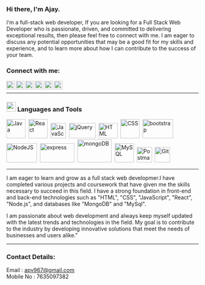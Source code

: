 ### Hi there, I'm Ajay. 

I‘m a full-stack web developer, If you are looking for a Full Stack Web Developer who is passionate, driven, and committed to delivering exceptional results, then please feel free to connect with me. I am eager to discuss any potential opportunities that may be a good fit for my skills and experience, and to learn more about how I can contribute to the success of your team.

### Connect with me:

[<img target="_blank" align="left" alt="Ajay Prasad Verma | Twitter" width="22px" src="https://cdn.jsdelivr.net/npm/simple-icons@3.13.0/icons/google.svg" />][website]
[<img target="_blank" align="left" alt="Ajay Prasad Verma | Twitter" width="22px" src="https://www.vectorlogo.zone/logos/twitter/twitter-official.svg" />][twitter]
[<img target="_blank" align="left" alt="Ajay Prasad Verma | instagram" width="22px" src="https://www.vectorlogo.zone/logos/instagram/instagram-icon.svg" />][instagram]
[<img target="_blank" align="left" alt="Ajay Prasad Verma | LinkedIn" width="22px" src="https://www.vectorlogo.zone/logos/linkedin/linkedin-tile.svg" />][linkedin]
[<img target="_blank" align="left" alt="Ajay Prasad Verma | Facebook" width="22px" src="https://www.vectorlogo.zone/logos/facebook/facebook-tile.svg" />][facebook]
[<img target="_blank" align="left" alt="Ajay Prasad Verma | upwork" width="22px" src="https://www.vectorlogo.zone/logos/upwork/upwork-icon.svg" />][upwork]


<br />

---
### <img src="https://media2.giphy.com/media/QssGEmpkyEOhBCb7e1/giphy.gif?cid=ecf05e47a0n3gi1bfqntqmob8g9aid1oyj2wr3ds3mg700bl&rid=giphy.gif" width ="25"><b> Languages and Tools</b>

<p>
<img src="https://www.vectorlogo.zone/logos/java/java-icon.svg" title="Java" alt="Java" width="50" height="50"/>&nbsp;
<img src="https://www.vectorlogo.zone/logos/reactjs/reactjs-icon.svg" title="React" alt="React" width="50" height="50"/>&nbsp;
<img src="https://www.vectorlogo.zone/logos/javascript/javascript-icon.svg" title="JavaScript" alt="JavaScript" width="40" height="40"/>&nbsp;
<img src="https://www.vectorlogo.zone/logos/jquery/jquery-official.svg" alt="jQuery" width="70" height="40"/>&nbsp;
<img src="https://www.vectorlogo.zone/logos/w3_html5/w3_html5-icon.svg" title="HTML5" alt="HTML" width="50" height="40"/>&nbsp;
<img src="https://www.vectorlogo.zone/logos/w3_css/w3_css-official.svg"  title="CSS3" alt="CSS" width="50" height="50"/>&nbsp;
<img src="https://www.vectorlogo.zone/logos/getbootstrap/getbootstrap-ar21.svg"  title="bootstrap" alt="bootstrap" width="80" height="50"/>&nbsp;
<img src="https://www.vectorlogo.zone/logos/nodejs/nodejs-horizontal.svg" title="NodeJS" alt="NodeJS" width="80" height="50"/>&nbsp;
<img src="https://www.vectorlogo.zone/logos/expressjs/expressjs-ar21.svg" title="express" alt="express" width="90" height="50"/>&nbsp;
<img src="https://www.vectorlogo.zone/logos/mongodb/mongodb-ar21.svg" title="mongoDB" alt="mongoDB" width="90" height="60"/>&nbsp;
<img src="https://www.vectorlogo.zone/logos/mysql/mysql-official.svg" title="MySQL"  alt="MySQL" width="50" height="50"/>&nbsp;
<img src="https://www.vectorlogo.zone/logos/getpostman/getpostman-icon.svg" title="Postman"  alt="Postman" width="40" height="40"/>&nbsp;
<img src="https://www.vectorlogo.zone/logos/github/github-tile.svg" title="Git" **alt="Git" width="40" height="40"/>&nbsp;
</p>


---

I am eager to learn and grow as a full stack web developmer.I have completed various projects and coursework that have given me the skills necessary to succeed in this field. I have a strong foundation in front-end and back-end technologies such as "HTML", "CSS", "JavaScript", "React", "Node.js", and databases like "MongoDB" and "MySql". 

I am passionate about web development and always keep myself updated with the latest trends and technologies in the field. My goal is to contribute to the industry by developing innovative solutions that meet the needs of businesses and users alike."

---
### Contact Details:
Email : apv967@gmail.com <br />
Mobile No : 7635097382

[website]: https://ajayprasadverma.github.io/ajay/
[twitter]: https://twitter.com/imAJ_verma
[facebook]: https://www.facebook.com/imAJverma?mibextid=ZbWKwL
[linkedin]: https://www.linkedin.com/in/ajay-prasad-verma-751127258
[instagram]: https://instagram.com/yah_its_ajay
[upwork]: https://www.upwork.com/freelancers/~0158a19ed9ae2a6b63
